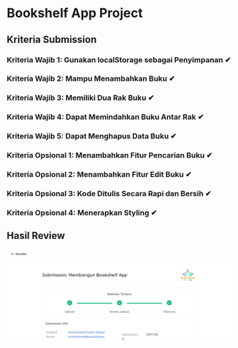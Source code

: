 # Bookshelf App Project

## Kriteria Submission

### Kriteria Wajib 1: Gunakan localStorage sebagai Penyimpanan ✔

### Kriteria Wajib 2: Mampu Menambahkan Buku ✔

### Kriteria Wajib 3: Memiliki Dua Rak Buku ✔

### Kriteria Wajib 4: Dapat Memindahkan Buku Antar Rak ✔

### Kriteria Wajib 5: Dapat Menghapus Data Buku ✔

### Kriteria Opsional 1: Menambahkan Fitur Pencarian Buku ✔

### Kriteria Opsional 2: Menambahkan Fitur Edit Buku ✔

### Kriteria Opsional 3: Kode Ditulis Secara Rapi dan Bersih ✔

### Kriteria Opsional 4: Menerapkan Styling ✔

## Hasil Review

![alt](/review.png)
